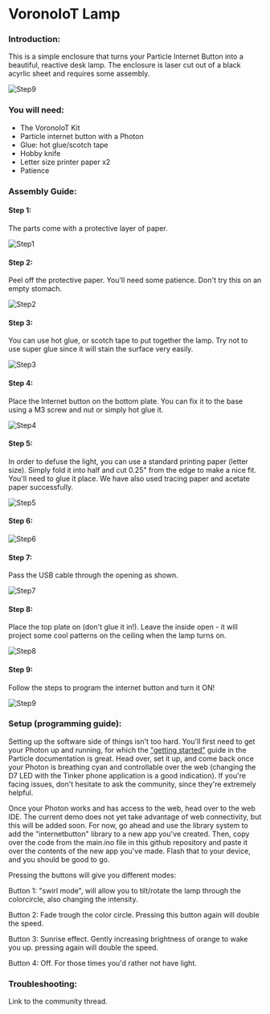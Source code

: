 # VoronoIoT Lamp

### Introduction:

This is a simple enclosure that turns your Particle Internet Button into a beautiful, reactive desk lamp. The enclosure is laser cut out of a black acyrlic sheet and requires some assembly.

![Step9](https://github.com/spark/vorono-iot-lamp/blob/master/images/iso-on.jpg)

### You will need:
 - The VoronoIoT Kit
 - Particle internet button with a Photon
 - Glue: hot glue/scotch tape
 - Hobby knife
 - Letter size printer paper x2
 - Patience

### Assembly Guide:

#### Step 1:

The parts come with a protective layer of paper.

![Step1](https://github.com/spark/vorono-iot-lamp/blob/master/images/top-01.JPG)

#### Step 2:

Peel off the protective paper. You'll need some patience. Don't try this on an empty stomach.

![Step2](https://github.com/spark/vorono-iot-lamp/blob/master/images/peeled.JPG)

#### Step 3:

You can use hot glue, or scotch tape to put together the lamp. Try not to use super glue since it will stain the surface very easily.

![Step3](https://github.com/spark/vorono-iot-lamp/blob/master/images/step3.jpg)

#### Step 4:

Place the Internet button on the bottom plate. You can fix it to the base using a M3 screw and nut or simply hot glue it.

![Step4](https://github.com/spark/vorono-iot-lamp/blob/master/images/step4.jpg)

#### Step 5:

In order to defuse the light, you can use a standard printing paper (letter size). Simply fold it into half and cut 0.25" from the edge to make a nice fit. You'll need to glue it place. We have also used tracing paper and acetate paper successfully.

![Step5](https://github.com/spark/vorono-iot-lamp/blob/master/images/step5.jpg)

#### Step 6:
![Step6](https://github.com/spark/vorono-iot-lamp/blob/master/images/step6.jpg)

#### Step 7:

Pass the USB cable through the opening as shown.

![Step7](https://github.com/spark/vorono-iot-lamp/blob/master/images/top-open.jpg)

#### Step 8:

Place the top plate on (don't glue it in!). Leave the inside open - it will project some cool patterns on the ceiling when the lamp turns on.

![Step8](https://github.com/spark/vorono-iot-lamp/blob/master/images/step7.jpg)

#### Step 9:

Follow the steps to program the internet button and turn it ON!

![Step9](https://github.com/spark/vorono-iot-lamp/blob/master/images/iso-on.jpg)


### Setup (programming guide):

Setting up the software side of things isn't too hard. You'll first need to get your Photon up and running, for which the ["getting started"](https://docs.particle.io/guide/getting-started/intro/photon/) guide in the Particle documentation is great. Head over, set it up, and come back once your Photon is breathing cyan and controllable over the web (changing the D7 LED with the Tinker phone application is a good indication). If you're facing issues, don't hesitate to ask the community, since they're extremely helpful.

Once your Photon works and has access to the web, head over to the web IDE. The current demo does not yet take advantage of web connectivity, but this will be added soon. For now, go ahead and use the library system to add the "internetbutton" library to a new app you've created. Then, copy over the code from the main.ino file in this github repository and paste it over the contents of the new app you've made. Flash that to your device, and you should be good to go.

Pressing the buttons will give you different modes:

Button 1: "swirl mode", will allow you to tilt/rotate the lamp through the colorcircle, also changing the intensity.

Button 2: Fade trough the color circle. Pressing this button again will double the speed.

Button 3: Sunrise effect. Gently increasing brightness of orange to wake you up. pressing again will double the speed.

Button 4: Off. For those times you'd rather not have light.


### Troubleshooting:

Link to the community thread.
